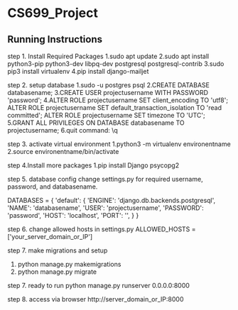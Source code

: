 # CS699_Project
## Running Instructions
step 1. Install Required Packages
1.sudo apt update
2.sudo apt install python3-pip python3-dev libpq-dev postgresql postgresql-contrib
3.sudo pip3 install virtualenv
4.pip install django-mailjet

step 2. setup database
1.sudo -u postgres psql
2.CREATE DATABASE databasename;
3.CREATE USER projectusername WITH PASSWORD 'password';
4.ALTER ROLE projectusername SET client_encoding TO 'utf8';
ALTER ROLE projectusername SET default_transaction_isolation TO 'read committed';
ALTER ROLE projectusername SET timezone TO 'UTC';
5.GRANT ALL PRIVILEGES ON DATABASE databasename TO projectusername;
6.quit command: \q

step 3. activate virtual environment
1.python3 -m virtualenv environentname
2.source environentname/bin/activate


step 4.Install more packages
1.pip install Django psycopg2

step 5. database config
change settings.py for required username, password, and databasename.

DATABASES = {
    'default': {
        'ENGINE': 'django.db.backends.postgresql',
        'NAME': 'databasename',
        'USER': 'projectusername',
        'PASSWORD': 'password',
        'HOST': 'localhost',
        'PORT': '',
    }
}

step 6. change allowed hosts in settings.py
ALLOWED_HOSTS = ['your_server_domain_or_IP']

step 7. make migrations and setup
1. python manage.py makemigrations
2. python manage.py migrate


step 7. ready to run
python manage.py runserver 0.0.0.0:8000

step 8. access via browser
http://server_domain_or_IP:8000

